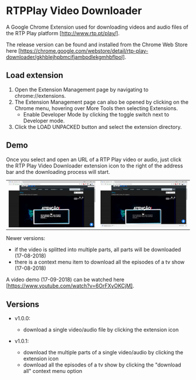 # RTPPlay Video Downloader
A Google Chrome Extension used for downloading videos and audio files of the RTP Play platform [http://www.rtp.pt/play/].

The release version can be found and installed from the Chrome Web Store here [https://chrome.google.com/webstore/detail/rtp-play-downloader/gkhblejhpbmcifjambpdlekgmhbflpol].

## Load extension

1. Open the Extension Management page by navigating to chrome://extensions.
2. The Extension Management page can also be opened by clicking on the Chrome menu, hovering over More Tools then selecting Extensions.
    * Enable Developer Mode by clicking the toggle switch next to Developer mode.
3. Click the LOAD UNPACKED button and select the extension directory.

## Demo
Once you select and open an URL of a RTP Play video or audio, just click the RTP Play Video Downloader extension icon to the right of the address bar and the downloading process will start.

|                               |                               |
|:-----------------------------:|:-----------------------------:|
|![](demo/rtpplay-demo-1.png)   |  ![](demo/rtpplay-demo-2.png) |

Newer versions:
- if the video is splitted into multiple parts, all parts will be downloaded (17-08-2018)
- there is a context menu item to download all the episodes of a tv show (17-08-2018)

A video demo (17-09-2018) can be watched here [https://www.youtube.com/watch?v=6OrFXyOKCjM].

## Versions

- v1.0.0: 
    - download a single video/audio file by clicking the extension icon
    
- v1.0.1:
    - download the multiple parts of a single video/audio by clicking the extension icon
    - download all the episodes of a tv show by clicking the "download all" context menu option
    

    

